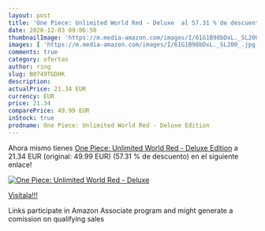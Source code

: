 ```yaml
---
layout: post
title: 'One Piece: Unlimited World Red - Deluxe  al 57.31 % de descuento'
date: 2020-12-03 09:06:50
thumbnailImage: 'https://m.media-amazon.com/images/I/61G1B98bDxL._SL200_.jpg'
images: [ 'https://m.media-amazon.com/images/I/61G1B98bDxL._SL200_.jpg' ]
comments: true
category: ofertas
author: ring
slug: B0749TGDHK
description:
actualPrice: 21.34 EUR
currency: EUR
price: 21.34
comparePrice: 49.99 EUR
inStock: true
prodname: One Piece: Unlimited World Red - Deluxe Edition
---
```


Ahora mismo tienes [One Piece: Unlimited World Red - Deluxe Edition](https://www.amazon.fr/dp/B0749TGDHK/?tag=tolees0d-21) a 21.34 EUR (original: 49.99 EUR) (57.31 %  de descuento) en el siguiente enlace!

[![One Piece: Unlimited World Red - Deluxe ](https://m.media-amazon.com/images/I/61G1B98bDxL._SL200_.jpg)](https://www.amazon.fr/dp/B0749TGDHK/?tag=tolees0d-21)

[Visítala!!!](https://www.amazon.fr/dp/B0749TGDHK/?tag=tolees0d-21)

Links participate in Amazon Associate program and might generate a comission on qualifying sales
